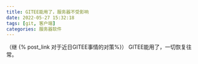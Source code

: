```yaml
---
title: GITEE能用了，服务器不受影响
date: 2022-05-27 15:32:18
tags: [git, 客户端]
categories: 服务器软件
---
```

（继 {% post_link 对于近日GITEE事情的对策%}）
GITEE能用了，一切恢复往常。
